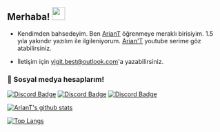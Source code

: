 
## Merhaba! <img src="https://raw.githubusercontent.com/iampavangandhi/iampavangandhi/master/gifs/Hi.gif" width="30px">

- Kendimden  bahsedeyim. Ben [ArianT](https://github.com/ArianT-Yt) öğrenmeye meraklı birisiyim.
1.5 yıla yakındır yazılım ile ilgileniyorum. [Arian'T](https://youtu.be/xnQB0shHzUI) youtube serime göz atabilirsiniz.

- İletişim için yigit.best@outlook.com'a yazabilirsiniz.

<h3>🌟 Sosyal medya hesaplarım!</h3>

[![Discord Badge](https://img.shields.io/badge/Discord%20-7289DA.svg?&amp;style=for-the-badge&amp;logo=discord&amp;logoColor=white)](https://discord.gg/spFekGhEtp)
[![Discord Badge](https://img.shields.io/badge/YouTube-ff0000.svg?&amp;style=for-the-badge&amp;logo=youtube&amp;logoColor=white)](https://www.youtube.com/channel/UCIbB2o7OiB21GVg_ejl0C3w)
[![Discord Badge](https://img.shields.io/badge/Github%20-171515.svg?&amp;style=for-the-badge&amp;logo=github&amp;logoColor=white)](https://github.com/ArianT-Yt)

<div >



[![ArianT's github stats](https://github-readme-stats.vercel.app/api?username=ArianT-Yt&count_private=true&show_icons=true&theme=radical&hide_rank=false)](https://github.com/ArianT-Yt/github-readme-stats)


[![Top Langs](https://github-readme-stats.vercel.app/api/top-langs/?username=ArianT-Yt)](https://github.com/ArianT-Yt/github-readme-stats)
